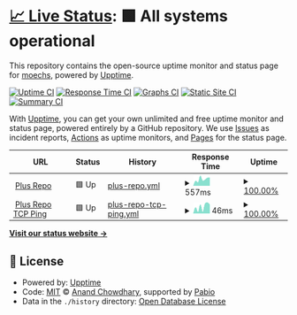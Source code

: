 # [📈 Live Status](https://uptime.repo.plus): <!--live status--> **🟩 All systems operational**

This repository contains the open-source uptime monitor and status page for [moechs](https://uptime.repo.plus), powered by [Upptime](https://github.com/upptime/upptime).

[![Uptime CI](https://github.com/moechs/upptime/workflows/Uptime%20CI/badge.svg)](https://github.com/moechs/upptime/actions?query=workflow%3A%22Uptime+CI%22)
[![Response Time CI](https://github.com/moechs/upptime/workflows/Response%20Time%20CI/badge.svg)](https://github.com/moechs/upptime/actions?query=workflow%3A%22Response+Time+CI%22)
[![Graphs CI](https://github.com/moechs/upptime/workflows/Graphs%20CI/badge.svg)](https://github.com/moechs/upptime/actions?query=workflow%3A%22Graphs+CI%22)
[![Static Site CI](https://github.com/moechs/upptime/workflows/Static%20Site%20CI/badge.svg)](https://github.com/moechs/upptime/actions?query=workflow%3A%22Static+Site+CI%22)
[![Summary CI](https://github.com/moechs/upptime/workflows/Summary%20CI/badge.svg)](https://github.com/moechs/upptime/actions?query=workflow%3A%22Summary+CI%22)

With [Upptime](https://upptime.js.org), you can get your own unlimited and free uptime monitor and status page, powered entirely by a GitHub repository. We use [Issues](https://github.com/moechs/upptime/issues) as incident reports, [Actions](https://github.com/moechs/upptime/actions) as uptime monitors, and [Pages](https://uptime.repo.plus) for the status page.

<!--start: status pages-->
<!-- This summary is generated by Upptime (https://github.com/upptime/upptime) -->
<!-- Do not edit this manually, your changes will be overwritten -->
<!-- prettier-ignore -->
| URL | Status | History | Response Time | Uptime |
| --- | ------ | ------- | ------------- | ------ |
| <img alt="" src="https://icons.duckduckgo.com/ip3/repo.plus.ico" height="13"> [Plus Repo](https://repo.plus) | 🟩 Up | [plus-repo.yml](https://github.com/moechs/upptime/commits/HEAD/history/plus-repo.yml) | <details><summary><img alt="Response time graph" src="./graphs/plus-repo/response-time-week.png" height="20"> 557ms</summary><br><a href="https://moechs.github.io/upptime/history/plus-repo"><img alt="Response time 657" src="https://img.shields.io/endpoint?url=https%3A%2F%2Fraw.githubusercontent.com%2Fmoechs%2Fupptime%2FHEAD%2Fapi%2Fplus-repo%2Fresponse-time.json"></a><br><a href="https://moechs.github.io/upptime/history/plus-repo"><img alt="24-hour response time 574" src="https://img.shields.io/endpoint?url=https%3A%2F%2Fraw.githubusercontent.com%2Fmoechs%2Fupptime%2FHEAD%2Fapi%2Fplus-repo%2Fresponse-time-day.json"></a><br><a href="https://moechs.github.io/upptime/history/plus-repo"><img alt="7-day response time 557" src="https://img.shields.io/endpoint?url=https%3A%2F%2Fraw.githubusercontent.com%2Fmoechs%2Fupptime%2FHEAD%2Fapi%2Fplus-repo%2Fresponse-time-week.json"></a><br><a href="https://moechs.github.io/upptime/history/plus-repo"><img alt="30-day response time 598" src="https://img.shields.io/endpoint?url=https%3A%2F%2Fraw.githubusercontent.com%2Fmoechs%2Fupptime%2FHEAD%2Fapi%2Fplus-repo%2Fresponse-time-month.json"></a><br><a href="https://moechs.github.io/upptime/history/plus-repo"><img alt="1-year response time 657" src="https://img.shields.io/endpoint?url=https%3A%2F%2Fraw.githubusercontent.com%2Fmoechs%2Fupptime%2FHEAD%2Fapi%2Fplus-repo%2Fresponse-time-year.json"></a></details> | <details><summary><a href="https://moechs.github.io/upptime/history/plus-repo">100.00%</a></summary><a href="https://moechs.github.io/upptime/history/plus-repo"><img alt="All-time uptime 98.86%" src="https://img.shields.io/endpoint?url=https%3A%2F%2Fraw.githubusercontent.com%2Fmoechs%2Fupptime%2FHEAD%2Fapi%2Fplus-repo%2Fuptime.json"></a><br><a href="https://moechs.github.io/upptime/history/plus-repo"><img alt="24-hour uptime 100.00%" src="https://img.shields.io/endpoint?url=https%3A%2F%2Fraw.githubusercontent.com%2Fmoechs%2Fupptime%2FHEAD%2Fapi%2Fplus-repo%2Fuptime-day.json"></a><br><a href="https://moechs.github.io/upptime/history/plus-repo"><img alt="7-day uptime 100.00%" src="https://img.shields.io/endpoint?url=https%3A%2F%2Fraw.githubusercontent.com%2Fmoechs%2Fupptime%2FHEAD%2Fapi%2Fplus-repo%2Fuptime-week.json"></a><br><a href="https://moechs.github.io/upptime/history/plus-repo"><img alt="30-day uptime 100.00%" src="https://img.shields.io/endpoint?url=https%3A%2F%2Fraw.githubusercontent.com%2Fmoechs%2Fupptime%2FHEAD%2Fapi%2Fplus-repo%2Fuptime-month.json"></a><br><a href="https://moechs.github.io/upptime/history/plus-repo"><img alt="1-year uptime 98.86%" src="https://img.shields.io/endpoint?url=https%3A%2F%2Fraw.githubusercontent.com%2Fmoechs%2Fupptime%2FHEAD%2Fapi%2Fplus-repo%2Fuptime-year.json"></a></details>
| <img alt="" src="https://icons.duckduckgo.com/ip3/null.ico" height="13"> [Plus Repo TCP Ping](repo.plus) | 🟩 Up | [plus-repo-tcp-ping.yml](https://github.com/moechs/upptime/commits/HEAD/history/plus-repo-tcp-ping.yml) | <details><summary><img alt="Response time graph" src="./graphs/plus-repo-tcp-ping/response-time-week.png" height="20"> 46ms</summary><br><a href="https://moechs.github.io/upptime/history/plus-repo-tcp-ping"><img alt="Response time 82" src="https://img.shields.io/endpoint?url=https%3A%2F%2Fraw.githubusercontent.com%2Fmoechs%2Fupptime%2FHEAD%2Fapi%2Fplus-repo-tcp-ping%2Fresponse-time.json"></a><br><a href="https://moechs.github.io/upptime/history/plus-repo-tcp-ping"><img alt="24-hour response time 59" src="https://img.shields.io/endpoint?url=https%3A%2F%2Fraw.githubusercontent.com%2Fmoechs%2Fupptime%2FHEAD%2Fapi%2Fplus-repo-tcp-ping%2Fresponse-time-day.json"></a><br><a href="https://moechs.github.io/upptime/history/plus-repo-tcp-ping"><img alt="7-day response time 46" src="https://img.shields.io/endpoint?url=https%3A%2F%2Fraw.githubusercontent.com%2Fmoechs%2Fupptime%2FHEAD%2Fapi%2Fplus-repo-tcp-ping%2Fresponse-time-week.json"></a><br><a href="https://moechs.github.io/upptime/history/plus-repo-tcp-ping"><img alt="30-day response time 41" src="https://img.shields.io/endpoint?url=https%3A%2F%2Fraw.githubusercontent.com%2Fmoechs%2Fupptime%2FHEAD%2Fapi%2Fplus-repo-tcp-ping%2Fresponse-time-month.json"></a><br><a href="https://moechs.github.io/upptime/history/plus-repo-tcp-ping"><img alt="1-year response time 82" src="https://img.shields.io/endpoint?url=https%3A%2F%2Fraw.githubusercontent.com%2Fmoechs%2Fupptime%2FHEAD%2Fapi%2Fplus-repo-tcp-ping%2Fresponse-time-year.json"></a></details> | <details><summary><a href="https://moechs.github.io/upptime/history/plus-repo-tcp-ping">100.00%</a></summary><a href="https://moechs.github.io/upptime/history/plus-repo-tcp-ping"><img alt="All-time uptime 99.20%" src="https://img.shields.io/endpoint?url=https%3A%2F%2Fraw.githubusercontent.com%2Fmoechs%2Fupptime%2FHEAD%2Fapi%2Fplus-repo-tcp-ping%2Fuptime.json"></a><br><a href="https://moechs.github.io/upptime/history/plus-repo-tcp-ping"><img alt="24-hour uptime 100.00%" src="https://img.shields.io/endpoint?url=https%3A%2F%2Fraw.githubusercontent.com%2Fmoechs%2Fupptime%2FHEAD%2Fapi%2Fplus-repo-tcp-ping%2Fuptime-day.json"></a><br><a href="https://moechs.github.io/upptime/history/plus-repo-tcp-ping"><img alt="7-day uptime 100.00%" src="https://img.shields.io/endpoint?url=https%3A%2F%2Fraw.githubusercontent.com%2Fmoechs%2Fupptime%2FHEAD%2Fapi%2Fplus-repo-tcp-ping%2Fuptime-week.json"></a><br><a href="https://moechs.github.io/upptime/history/plus-repo-tcp-ping"><img alt="30-day uptime 100.00%" src="https://img.shields.io/endpoint?url=https%3A%2F%2Fraw.githubusercontent.com%2Fmoechs%2Fupptime%2FHEAD%2Fapi%2Fplus-repo-tcp-ping%2Fuptime-month.json"></a><br><a href="https://moechs.github.io/upptime/history/plus-repo-tcp-ping"><img alt="1-year uptime 99.20%" src="https://img.shields.io/endpoint?url=https%3A%2F%2Fraw.githubusercontent.com%2Fmoechs%2Fupptime%2FHEAD%2Fapi%2Fplus-repo-tcp-ping%2Fuptime-year.json"></a></details>

<!--end: status pages-->

[**Visit our status website →**](https://moechs.github.io/upptime)

## 📄 License

- Powered by: [Upptime](https://github.com/upptime/upptime)
- Code: [MIT](./LICENSE) © [Anand Chowdhary](https://anandchowdhary.com), supported by [Pabio](https://pabio.com)
- Data in the `./history` directory: [Open Database License](https://opendatacommons.org/licenses/odbl/1-0/)
